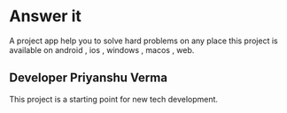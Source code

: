# Answer it

A project app help you to solve hard problems on any place this project is available on android , ios , windows , macos , web.

## Developer Priyanshu Verma

This project is a starting point for new tech development.


